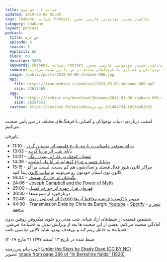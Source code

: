 ```yaml
---
title: شبانه ۶ - حق حرف
updated: 2019-03-08 01:00
tags: Shabane, شبانه, Podcast, پادکست, صحبت, خودمونی, فارسی, محسن
category: shabane
layout: podcast
podcast:
  title: حق حرف
  episode: 6
  season: 1
  explicit: no
  block: no
  duration: 3000
  keywords: Shabane, شبانه, Podcast, پادکست, صحبت, خودمونی, فارسی, محسن
  summary: امشب درباره‌ی ادبیات نوجوانان و آشنایی با فرهنگ‌های مختلف در سن پایین صحبت می‌کنیم.
  image: /public/posts/2019-03-08-shabane-006.jpg
  mp3:
    file: https://iran.mehsen.ir/podcast/2019-03-08-shabane-006.mp3
    size: 32613465
  ogg:
    file: https://archive.org/download/Shabane/2019-03-08-shabane-006.ogg
    size: 26354551
  castbox: https://castbox.fm/episode/حق-حرف-id1484724-id134462632
---
```

امشب درباره‌ی ادبیات نوجوانان و آشنایی با فرهنگ‌های مختلف در سن پایین صحبت می‌کنیم.

<!--more-->

پاورقی:
* 11:10 - [دنیای سوفی: داستانی درباره‌ی تاریخ فلسفه اثر یوستین گردر](https://mehsen.ir/buy/sofi)
* 13:03 - [بابای شب اثر ماریا گریپه](https://www.goodreads.com/book/show/27504587)
* 14:01 - [شعبان کوچک در غار اثر بیورن رنگن](https://www.goodreads.com/book/show/8848321)
* 14:39 - [پولیانا، چشم و چراغ کوهپایه اثر آنا ماریا ماتوته](https://www.goodreads.com/book/show/237485._)
* 15:15 - مراکز کانون هنوز فعال هستند و تعدادشون هم کم نیست. لیست مراکز کانون توی استان خودتون رو می‌تونید تو [سایت کانون](http://www.kanoonnews.ir/) پیدا کنید.
* 16:44 - [نگهبانان اثر جان کریستوفر](https://www.goodreads.com/book/show/2178442._)
* 24:06 - [Joseph Campbell and the Power of Myth](https://www.imdb.com/title/tt0296362/)
* 25:00 - [قهرمان هزار چهره اثر جوزف کمپبل](https://www.goodreads.com/book/show/8329899)
* 30:30 - دو بازخورد از شنونده‌ها
* 32:48 - [تصویر پادکست: فرشته محافظ آب‌ها (۱۸۷۸) اثر اودیلون ردون](https://www.artic.edu/artworks/90316/guardian-spirit-of-the-waters)
* 44:00 - Transmission Ends by Chris de Burgh: [Youtube](https://www.youtube.com/watch?v=qtkWn3cndZQ&list=PLflfic2qZOnFwXMG_kqBzkzPgFyC8EMqy) - [Spotify](https://open.spotify.com/track/2ghq6CcOnJK5IpVihGiukf
) - [شعر و ترجمه](https://lyricstranslate.com/en/transmission-nds-%D9%BE%D8%A7%DB%8C%D8%A7%D9%86-%D8%A7%D8%B1%D8%AA%D8%A8%D8%A7%D8%B7.html)


ششمین قسمت از ضبط‌های آزاد شبانه. شب مدتی رو جلوی میکروفن روشن بدون آمادگی صحبت می‌کنم. بعضی از این صحبت ها بعد از ویرایش تبدیل به «شبانه» می‌شن. «شبانه» به خاطر ریتم کند و بی‌هدف بودن، شاید لالایی مناسبی باشه.

ضبط شده در تاریخ ۱۳ اسفند ۱۳۹۷ (۴ مارچ ۲۰۱۹)


لوپ پیانو پس‌زمینه: [Under the Stars by Shady Dave (CC BY NC)](https://freesound.org/people/ShadyDave/sounds/325108/)  
تصویر: [Image from page 366 of "In Berkshire fields" (1920)](https://www.flickr.com/photos/internetarchivebookimages/14780621154)
